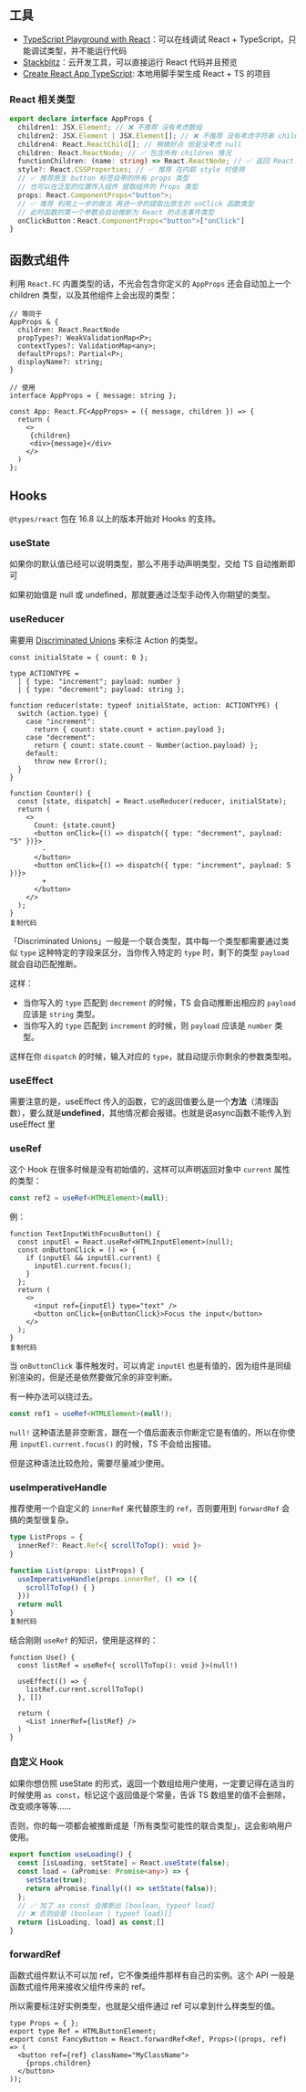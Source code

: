 ## 工具

- [TypeScript Playground with React](https://www.typescriptlang.org/play?#code/JYWwDg9gTgLgBAKjgQwM5wEoFNkGN4BmUEIcA5FDvmQNwCwAUKJLHAN5wCuqWAyjMhhYANFx4BRAgSz44AXzhES5Snhi1GjLAA8W8XBAB2qeAGEInQ0KjjtycABsscALxwAFAEpXAPnaM4OANjeABtA0sYUR4Yc0iAXVcxPgEhdwAGT3oGAOTJaXx3L19-BkDAgBMIXE4QLCsAOhhgGCckgAMATQsgh2BcAGssCrgAEjYIqwVmutR27MC5LM0yuEoYTihDD1zAgB4K4AA3H13yvbAfbs5e-qGRiYspuBmsVD2Aekuz-YAjThgMCMcCMpj6gxcbGKLj8MTiVnck3gAGo4ABGTxyU6rcrlMF3OB1H5wT7-QFGbG4z6HE65ZYMOSMIA)：可以在线调试 React + TypeScript，只能调试类型，并不能运行代码
- [Stackblitz](https://stackblitz.com/edit/react-typescript-base)：云开发工具，可以直接运行 React 代码并且预览
- [Create React App TypeScript](https://create-react-app.dev/docs/adding-typescript/): 本地用脚手架生成 React + TS 的项目

### React 相关类型

```ts
export declare interface AppProps {
  children1: JSX.Element; // ❌ 不推荐 没有考虑数组
  children2: JSX.Element | JSX.Element[]; // ❌ 不推荐 没有考虑字符串 children
  children4: React.ReactChild[]; // 稍微好点 但是没考虑 null
  children: React.ReactNode; // ✅ 包含所有 children 情况
  functionChildren: (name: string) => React.ReactNode; // ✅ 返回 React 节点的函数
  style?: React.CSSProperties; // ✅ 推荐 在内联 style 时使用
  // ✅ 推荐原生 button 标签自带的所有 props 类型
  // 也可以在泛型的位置传入组件 提取组件的 Props 类型
  props: React.ComponentProps<"button">;
  // ✅ 推荐 利用上一步的做法 再进一步的提取出原生的 onClick 函数类型 
  // 此时函数的第一个参数会自动推断为 React 的点击事件类型
  onClickButton：React.ComponentProps<"button">["onClick"]
}
```

## 函数式组件

利用 `React.FC` 内置类型的话，不光会包含你定义的 `AppProps` 还会自动加上一个 children 类型，以及其他组件上会出现的类型：

```tsx
// 等同于
AppProps & { 
  children: React.ReactNode 
  propTypes?: WeakValidationMap<P>;
  contextTypes?: ValidationMap<any>;
  defaultProps?: Partial<P>;
  displayName?: string;
}

// 使用
interface AppProps = { message: string };

const App: React.FC<AppProps> = ({ message, children }) => {
  return (
    <>
     {children}
     <div>{message}</div>
    </>
  )
};
```

## Hooks

`@types/react` 包在 16.8 以上的版本开始对 Hooks 的支持。

### useState

如果你的默认值已经可以说明类型，那么不用手动声明类型，交给 TS 自动推断即可

如果初始值是 null 或 undefined，那就要通过泛型手动传入你期望的类型。

### useReducer

需要用 [Discriminated Unions](https://www.typescriptlang.org/docs/handbook/typescript-in-5-minutes-func.html#discriminated-unions) 来标注 Action 的类型。

```tsx
const initialState = { count: 0 };

type ACTIONTYPE =
  | { type: "increment"; payload: number }
  | { type: "decrement"; payload: string };

function reducer(state: typeof initialState, action: ACTIONTYPE) {
  switch (action.type) {
    case "increment":
      return { count: state.count + action.payload };
    case "decrement":
      return { count: state.count - Number(action.payload) };
    default:
      throw new Error();
  }
}

function Counter() {
  const [state, dispatch] = React.useReducer(reducer, initialState);
  return (
    <>
      Count: {state.count}
      <button onClick={() => dispatch({ type: "decrement", payload: "5" })}>
        -
      </button>
      <button onClick={() => dispatch({ type: "increment", payload: 5 })}>
        +
      </button>
    </>
  );
}
复制代码
```

「Discriminated Unions」一般是一个联合类型，其中每一个类型都需要通过类似 `type` 这种特定的字段来区分，当你传入特定的 `type` 时，剩下的类型 `payload` 就会自动匹配推断。

这样：

- 当你写入的 `type` 匹配到 `decrement` 的时候，TS 会自动推断出相应的 `payload` 应该是 `string` 类型。
- 当你写入的 `type` 匹配到 `increment` 的时候，则 `payload` 应该是 `number` 类型。

这样在你 `dispatch` 的时候，输入对应的 `type`，就自动提示你剩余的参数类型啦。

### useEffect

需要注意的是，useEffect 传入的函数，它的返回值要么是一个**方法**（清理函数），要么就是**undefined**，其他情况都会报错。也就是说async函数不能传入到 useEffect 里

### useRef

这个 Hook 在很多时候是没有初始值的，这样可以声明返回对象中 `current` 属性的类型：

```ts
const ref2 = useRef<HTMLElement>(null);
```

例：

```tsx
function TextInputWithFocusButton() {
  const inputEl = React.useRef<HTMLInputElement>(null);
  const onButtonClick = () => {
    if (inputEl && inputEl.current) {
      inputEl.current.focus();
    }
  };
  return (
    <>
      <input ref={inputEl} type="text" />
      <button onClick={onButtonClick}>Focus the input</button>
    </>
  );
}
复制代码
```

当 `onButtonClick` 事件触发时，可以肯定 `inputEl` 也是有值的，因为组件是同级别渲染的，但是还是依然要做冗余的非空判断。

有一种办法可以绕过去。

```ts
const ref1 = useRef<HTMLElement>(null!);
```

`null!` 这种语法是非空断言，跟在一个值后面表示你断定它是有值的，所以在你使用 `inputEl.current.focus()` 的时候，TS 不会给出报错。

但是这种语法比较危险，需要尽量减少使用。

### useImperativeHandle

推荐使用一个自定义的 `innerRef` 来代替原生的 `ref`，否则要用到 `forwardRef` 会搞的类型很复杂。

```ts
type ListProps = {
  innerRef?: React.Ref<{ scrollToTop(): void }>
}

function List(props: ListProps) {
  useImperativeHandle(props.innerRef, () => ({
    scrollToTop() { }
  }))
  return null
}
复制代码
```

结合刚刚 `useRef` 的知识，使用是这样的：

```tsx
function Use() {
  const listRef = useRef<{ scrollToTop(): void }>(null!)

  useEffect(() => {
    listRef.current.scrollToTop()
  }, [])

  return (
    <List innerRef={listRef} />
  )
}
```

### 自定义 Hook

如果你想仿照 useState 的形式，返回一个数组给用户使用，一定要记得在适当的时候使用 `as const`，标记这个返回值是个常量，告诉 TS 数组里的值不会删除，改变顺序等等……

否则，你的每一项都会被推断成是「所有类型可能性的联合类型」，这会影响用户使用。

```ts
export function useLoading() {
  const [isLoading, setState] = React.useState(false);
  const load = (aPromise: Promise<any>) => {
    setState(true);
    return aPromise.finally(() => setState(false));
  };
  // ✅ 加了 as const 会推断出 [boolean, typeof load]
  // ❌ 否则会是 (boolean | typeof load)[]
  return [isLoading, load] as const;[]
}
```

### forwardRef

函数式组件默认不可以加 ref，它不像类组件那样有自己的实例。这个 API 一般是函数式组件用来接收父组件传来的 ref。

所以需要标注好实例类型，也就是父组件通过 ref 可以拿到什么样类型的值。

```tsx
type Props = { };
export type Ref = HTMLButtonElement;
export const FancyButton = React.forwardRef<Ref, Props>((props, ref) => (
  <button ref={ref} className="MyClassName">
    {props.children}
  </button>
));
```

